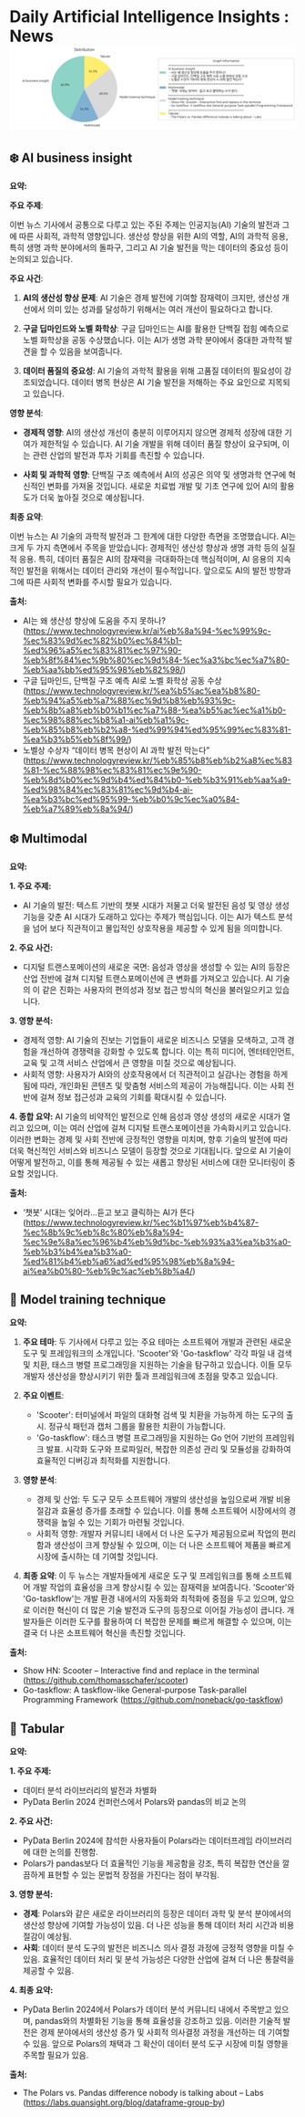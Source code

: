 # Daily Artificial Intelligence Insights : News![Category Distribution Graph](news_2024-11-16.png)

## ❄️ AI business insight

**요약:**

**주요 주제**:

이번 뉴스 기사에서 공통으로 다루고 있는 주된 주제는 인공지능(AI) 기술의 발전과 그에 따른 사회적, 과학적 영향입니다. 생산성 향상을 위한 AI의 역할, AI의 과학적 응용, 특히 생명 과학 분야에서의 돌파구, 그리고 AI 기술 발전을 막는 데이터의 중요성 등이 논의되고 있습니다.

**주요 사건**:

1. **AI의 생산성 향상 문제**: AI 기술은 경제 발전에 기여할 잠재력이 크지만, 생산성 개선에서 의미 있는 성과를 달성하기 위해서는 여러 개선이 필요하다고 합니다. 

2. **구글 딥마인드와 노벨 화학상**: 구글 딥마인드는 AI를 활용한 단백질 접힘 예측으로 노벨 화학상을 공동 수상했습니다. 이는 AI가 생명 과학 분야에서 중대한 과학적 발견을 할 수 있음을 보여줍니다.

3. **데이터 품질의 중요성**: AI 기술의 과학적 활용을 위해 고품질 데이터의 필요성이 강조되었습니다. 데이터 병목 현상은 AI 기술 발전을 저해하는 주요 요인으로 지목되고 있습니다.

**영향 분석**:

- **경제적 영향**: AI의 생산성 개선이 충분히 이루어지지 않으면 경제적 성장에 대한 기여가 제한적일 수 있습니다. AI 기술 개발을 위해 데이터 품질 향상이 요구되며, 이는 관련 산업의 발전과 투자 기회를 촉진할 수 있습니다.

- **사회 및 과학적 영향**: 단백질 구조 예측에서 AI의 성공은 의약 및 생명과학 연구에 혁신적인 변화를 가져올 것입니다. 새로운 치료법 개발 및 기초 연구에 있어 AI의 활용도가 더욱 높아질 것으로 예상됩니다.

**최종 요약**:

이번 뉴스는 AI 기술의 과학적 발전과 그 한계에 대한 다양한 측면을 조명했습니다. AI는 크게 두 가지 측면에서 주목을 받았습니다: 경제적인 생산성 향상과 생명 과학 등의 실질적 응용. 특히, 데이터 품질은 AI의 잠재력을 극대화하는데 핵심적이며, AI 응용의 지속적인 발전을 위해서는 데이터 관리와 개선이 필수적입니다. 앞으로도 AI의 발전 방향과 그에 따른 사회적 변화를 주시할 필요가 있습니다.

**출처:**

 - AI는 왜 생산성 향상에 도움을 주지 못하나? (https://www.technologyreview.kr/ai%eb%8a%94-%ec%99%9c-%ec%83%9d%ec%82%b0%ec%84%b1-%ed%96%a5%ec%83%81%ec%97%90-%eb%8f%84%ec%9b%80%ec%9d%84-%ec%a3%bc%ec%a7%80-%eb%aa%bb%ed%95%98%eb%82%98/)
 - 구글 딥마인드, 단백질 구조 예측 AI로 노벨 화학상 공동 수상 (https://www.technologyreview.kr/%ea%b5%ac%ea%b8%80-%eb%94%a5%eb%a7%88%ec%9d%b8%eb%93%9c-%eb%8b%a8%eb%b0%b1%ec%a7%88-%ea%b5%ac%ec%a1%b0-%ec%98%88%ec%b8%a1-ai%eb%a1%9c-%eb%85%b8%eb%b2%a8-%ed%99%94%ed%95%99%ec%83%81-%ea%b3%b5%eb%8f%99/)
 - 노벨상 수상자 “데이터 병목 현상이 AI 과학 발전 막는다” (https://www.technologyreview.kr/%eb%85%b8%eb%b2%a8%ec%83%81-%ec%88%98%ec%83%81%ec%9e%90-%eb%8d%b0%ec%9d%b4%ed%84%b0-%eb%b3%91%eb%aa%a9-%ed%98%84%ec%83%81%ec%9d%b4-ai-%ea%b3%bc%ed%95%99-%eb%b0%9c%ec%a0%84-%eb%a7%89%eb%8a%94/)


## ❄️ Multimodal

**요약:**

**1. 주요 주제:**
- AI 기술의 발전: 텍스트 기반의 챗봇 시대가 저물고 더욱 발전된 음성 및 영상 생성 기능을 갖춘 AI 시대가 도래하고 있다는 주제가 핵심입니다. 이는 AI가 텍스트 분석을 넘어 보다 직관적이고 몰입적인 상호작용을 제공할 수 있게 됨을 의미합니다.

**2. 주요 사건:**
- 디지털 트랜스포메이션의 새로운 국면: 음성과 영상을 생성할 수 있는 AI의 등장은 산업 전반에 걸쳐 디지털 트랜스포메이션에 큰 변화를 가져오고 있습니다. AI 기술의 이 같은 진화는 사용자의 편의성과 정보 접근 방식의 혁신을 불러일으키고 있습니다.

**3. 영향 분석:**
- 경제적 영향: AI 기술의 진보는 기업들이 새로운 비즈니스 모델을 모색하고, 고객 경험을 개선하여 경쟁력을 강화할 수 있도록 합니다. 이는 특히 미디어, 엔터테인먼트, 교육 및 고객 서비스 산업에서 큰 영향을 미칠 것으로 예상됩니다.
- 사회적 영향: 사용자가 AI와의 상호작용에서 더 직관적이고 실감나는 경험을 하게 됨에 따라, 개인화된 콘텐츠 및 맞춤형 서비스의 제공이 가능해집니다. 이는 사회 전반에 걸쳐 정보 접근성과 교육의 기회를 확대시킬 수 있습니다.

**4. 종합 요약:**
AI 기술의 비약적인 발전으로 인해 음성과 영상 생성의 새로운 시대가 열리고 있으며, 이는 여러 산업에 걸쳐 디지털 트랜스포메이션을 가속화시키고 있습니다. 이러한 변화는 경제 및 사회 전반에 긍정적인 영향을 미치며, 향후 기술의 발전에 따라 더욱 혁신적인 서비스와 비즈니스 모델이 등장할 것으로 기대됩니다. 앞으로 AI 기술이 어떻게 발전하고, 이를 통해 제공될 수 있는 새롭고 향상된 서비스에 대한 모니터링이 중요할 것입니다.

**출처:**

 - ‘챗봇’ 시대는 잊어라…듣고 보고 클릭하는 AI가 뜬다 (https://www.technologyreview.kr/%ec%b1%97%eb%b4%87-%ec%8b%9c%eb%8c%80%eb%8a%94-%ec%9e%8a%ec%96%b4%eb%9d%bc-%eb%93%a3%ea%b3%a0-%eb%b3%b4%ea%b3%a0-%ed%81%b4%eb%a6%ad%ed%95%98%eb%8a%94-ai%ea%b0%80-%eb%9c%ac%eb%8b%a4/)


## 🫧 Model training technique

**요약:**

1. **주요 테마**:
   두 기사에서 다루고 있는 주요 테마는 소프트웨어 개발과 관련된 새로운 도구 및 프레임워크의 소개입니다. 'Scooter'와 'Go-taskflow' 각각 파일 내 검색 및 치환, 태스크 병렬 프로그래밍을 지원하는 기술을 탐구하고 있습니다. 이들 모두 개발자 생산성을 향상시키기 위한 툴과 프레임워크에 초점을 맞추고 있습니다.

2. **주요 이벤트**:
   - 'Scooter': 터미널에서 파일의 대화형 검색 및 치환을 가능하게 하는 도구의 출시. 정규식 패턴과 캡처 그룹을 활용한 치환이 가능합니다.
   - 'Go-taskflow': 태스크 병렬 프로그래밍을 지원하는 Go 언어 기반의 프레임워크 발표. 시각화 도구와 프로파일러, 복잡한 의존성 관리 및 모듈성을 강화하여 효율적인 디버깅과 최적화를 지원합니다.

3. **영향 분석**:
   - 경제 및 산업: 두 도구 모두 소프트웨어 개발의 생산성을 높임으로써 개발 비용 절감과 효율성 증가를 초래할 수 있습니다. 이를 통해 소프트웨어 시장에서의 경쟁력을 높일 수 있는 기회가 마련될 것입니다.
   - 사회적 영향: 개발자 커뮤니티 내에서 더 나은 도구가 제공됨으로써 작업의 편리함과 생산성이 크게 향상될 수 있으며, 이는 더 나은 소프트웨어 제품을 빠르게 시장에 출시하는 데 기여할 것입니다.

4. **최종 요약**:
   이 두 뉴스는 개발자들에게 새로운 도구 및 프레임워크를 통해 소프트웨어 개발 작업의 효율성을 크게 향상시킬 수 있는 잠재력을 보여줍니다. 'Scooter'와 'Go-taskflow'는 개발 환경 내에서의 자동화와 최적화에 중점을 두고 있으며, 앞으로 이러한 혁신이 더 많은 기술 발전과 도구의 등장으로 이어질 가능성이 큽니다. 개발자들은 이러한 도구를 활용하여 더 복잡한 문제를 빠르게 해결할 수 있으며, 이는 결국 더 나은 소프트웨어 혁신을 촉진할 것입니다.

**출처:**

 - Show HN: Scooter – Interactive find and replace in the terminal (https://github.com/thomasschafer/scooter)
 - Go-taskflow: A taskflow-like General-purpose Task-parallel Programming Framework (https://github.com/noneback/go-taskflow)


## 💙 Tabular

**요약:**

**1. 주요 주제:**
   - 데이터 분석 라이브러리의 발전과 차별화
   - PyData Berlin 2024 컨퍼런스에서 Polars와 pandas의 비교 논의

**2. 주요 사건:**
   - PyData Berlin 2024에 참석한 사용자들이 Polars라는 데이터프레임 라이브러리에 대한 논의를 진행함.
   - Polars가 pandas보다 더 효율적인 기능을 제공함을 강조, 특히 복잡한 연산을 깔끔하게 표현할 수 있는 문법적 장점을 가진다는 점이 부각됨.

**3. 영향 분석:**
   - **경제**: Polars와 같은 새로운 라이브러리의 등장은 데이터 과학 및 분석 분야에서의 생산성 향상에 기여할 가능성이 있음. 더 나은 성능을 통해 데이터 처리 시간과 비용 절감이 예상됨.
   - **사회**: 데이터 분석 도구의 발전은 비즈니스 의사 결정 과정에 긍정적 영향을 미칠 수 있음. 효율적인 데이터 처리 및 분석 가능성은 다양한 산업에 걸쳐 더 나은 통찰력을 제공할 수 있음.

**4. 최종 요약:**
   - PyData Berlin 2024에서 Polars가 데이터 분석 커뮤니티 내에서 주목받고 있으며, pandas와의 차별화된 기능을 통해 효율성을 강조하고 있음. 이러한 기술적 발전은 경제 분야에서의 생산성 증가 및 사회적 의사결정 과정을 개선하는 데 기여할 수 있음. 앞으로 Polars의 채택과 그 확산이 데이터 분석 도구 시장에 미칠 영향을 주목할 필요가 있음.

**출처:**

 - The Polars vs. Pandas difference nobody is talking about – Labs (https://labs.quansight.org/blog/dataframe-group-by)


